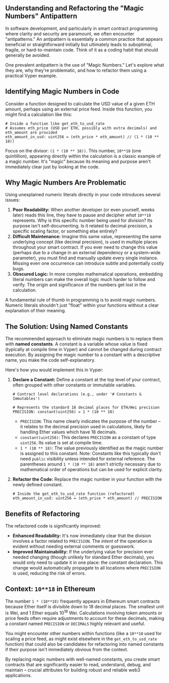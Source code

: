 ## Understanding and Refactoring the "Magic Numbers" Antipattern

In software development, and particularly in smart contract programming where clarity and security are paramount, we often encounter "antipatterns." An antipattern is essentially a common practice that appears beneficial or straightforward initially but ultimately leads to suboptimal, fragile, or hard-to-maintain code. Think of it as a coding habit that should generally be avoided.

One prevalent antipattern is the use of "Magic Numbers." Let's explore what they are, why they're problematic, and how to refactor them using a practical Vyper example.

## Identifying Magic Numbers in Code

Consider a function designed to calculate the USD value of a given ETH amount, perhaps using an external price feed. Inside this function, you might find a calculation like this:

```vyper
# Inside a function like get_eth_to_usd_rate
# Assumes eth_price (USD per ETH, possibly with extra decimals) and eth_amount are provided
eth_amount_in_usd: uint256 = (eth_price * eth_amount) // (1 * (10 ** 18))
```

Focus on the divisor: `(1 * (10 ** 18))`. This number, `10**18` (one quintillion), appearing directly within the calculation is a classic example of a magic number. It's "magic" because its meaning and purpose aren't immediately clear just by looking at the code.

## Why Magic Numbers Are Problematic

Using unexplained numeric literals directly in your code introduces several issues:

1.  **Poor Readability:** When another developer (or even yourself, weeks later) reads this line, they have to pause and decipher *what* `10**18` represents. Why is this specific number being used for division? Its purpose isn't self-documenting. Is it related to decimal precision, a specific scaling factor, or something else entirely?
2.  **Difficult Maintenance:** Imagine this same value, representing the same underlying concept (like decimal precision), is used in multiple places throughout your smart contract. If you ever need to change this value (perhaps due to a change in an external dependency or a system-wide parameter), you must find and manually update every single instance. Missing even one occurrence can introduce subtle and potentially costly bugs.
3.  **Obscured Logic:** In more complex mathematical operations, embedding literal numbers can make the overall logic much harder to follow and verify. The origin and significance of the numbers get lost in the calculation.

A fundamental rule of thumb in programming is to avoid magic numbers. Numeric literals shouldn't just "float" within your functions without a clear explanation of their meaning.

## The Solution: Using Named Constants

The recommended approach to eliminate magic numbers is to replace them with **named constants**. A constant is a variable whose value is fixed (typically at compile time in Vyper) and cannot be changed during contract execution. By assigning the magic number to a constant with a descriptive name, you make the code self-explanatory.

Here's how you would implement this in Vyper:

1.  **Declare a Constant:** Define a constant at the top level of your contract, often grouped with other constants or immutable variables.

    ```vyper
    # Contract level declarations (e.g., under '# Constants & Immutables')

    # Represents the standard 18 decimal places for ETH/Wei precision
    PRECISION: constant(uint256) = 1 * (10 ** 18)
    ```

    *   `PRECISION`: This name clearly indicates the purpose of the number – it relates to the decimal precision used in calculations, likely for handling Ether values which have 18 decimals.
    *   `constant(uint256)`: This declares `PRECISION` as a constant of type `uint256`. Its value is set at compile time.
    *   `1 * (10 ** 18)`: The value previously identified as the magic number is assigned to this constant. Note: Constants like this typically don't need `public` visibility unless intended for external reference. The parentheses around `1 * (10 ** 18)` aren't strictly necessary due to mathematical order of operations but can be used for explicit clarity.

2.  **Refactor the Code:** Replace the magic number in your function with the newly defined constant.

    ```vyper
    # Inside the get_eth_to_usd_rate function (refactored)
    eth_amount_in_usd: uint256 = (eth_price * eth_amount) // PRECISION
    ```

## Benefits of Refactoring

The refactored code is significantly improved:

*   **Enhanced Readability:** It's now immediately clear that the division involves a factor related to `PRECISION`. The *intent* of the operation is evident without needing external comments or guesswork.
*   **Improved Maintainability:** If the underlying value for precision ever needed changing (though unlikely for standard Ether decimals), you would only need to update it in one place: the constant declaration. This change would automatically propagate to all locations where `PRECISION` is used, reducing the risk of errors.

## Context: `10**18` in Ethereum

The number `1 * (10**18)` frequently appears in Ethereum smart contracts because Ether itself is divisible down to 18 decimal places. The smallest unit is Wei, and 1 Ether equals 10<sup>18</sup> Wei. Calculations involving token amounts or price feeds often require adjustments to account for these decimals, making a constant named `PRECISION` or `DECIMALS` highly relevant and useful.

You might encounter other numbers within functions (like a `10**10` used for scaling a price feed, as might exist elsewhere in the `get_eth_to_usd_rate` function) that could also be candidates for refactoring into named constants if their purpose isn't immediately obvious from the context.

By replacing magic numbers with well-named constants, you create smart contracts that are significantly easier to read, understand, debug, and maintain – crucial attributes for building robust and reliable web3 applications.